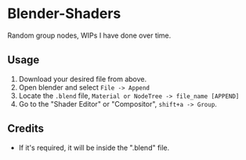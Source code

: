 # Blender-Shaders

Random group nodes, WIPs I have done over time.

## Usage
1. Download your desired file from above.
1. Open blender and select `File -> Append`
1. Locate the `.blend` file, `Material or NodeTree -> file_name [APPEND]`
1. Go to the "Shader Editor" or "Compositor", `shift+a -> Group`.

## Credits
- If it's required, it will be inside the ".blend" file.
